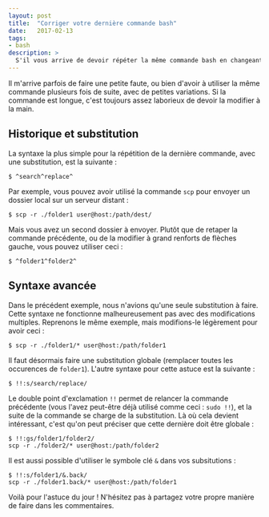 ```yaml
---
layout: post
title:  "Corriger votre dernière commande bash"
date:   2017-02-13
tags:
- bash
description: >
  S'il vous arrive de devoir répéter la même commande bash en changeant juste un argument, cette astuce est faite pour vous.
---
```


Il m'arrive parfois de faire une petite faute, ou bien d'avoir à utiliser la même commande plusieurs fois de suite, avec de petites variations. Si la commande est longue, c'est toujours assez laborieux de devoir la modifier à la main.

## Historique et substitution

La syntaxe la plus simple pour la répétition de la dernière commande, avec une substitution, est la suivante :

    $ ^search^replace^

Par exemple, vous pouvez avoir utilisé la commande `scp` pour envoyer un dossier local sur un serveur distant :

    $ scp -r ./folder1 user@host:/path/dest/

Mais vous avez un second dossier à envoyer. Plutôt que de retaper la commande précédente, ou de la modifier à grand renforts de flèches gauche, vous pouvez utiliser ceci&nbsp;:

    $ ^folder1^folder2^

## Syntaxe avancée

Dans le précédent exemple, nous n'avions qu'une seule substitution à faire. Cette syntaxe ne fonctionne malheureusement pas avec des modifications multiples. Reprenons le même exemple, mais modifions-le légèrement pour avoir ceci :

    $ scp -r ./folder1/* user@host:/path/folder1

Il faut désormais faire une substitution globale (remplacer toutes les occurences de `folder1`).
L'autre syntaxe pour cette astuce est la suivante :

    $ !!:s/search/replace/

Le double point d'exclamation `!!` permet de relancer la commande précédente (vous l'avez peut-être déjà utilisé comme ceci : `sudo !!`), et la suite de la commande se charge de la substitution. Là où cela devient intéressant, c'est qu'on peut préciser que cette dernière doit être globale :

    $ !!:gs/folder1/folder2/
    scp -r ./folder2/* user@host:/path/folder2

Il est aussi possible d'utiliser le symbole clé `&` dans vos subsitutions :

    $ !!:s/folder1/&.back/
    scp -r ./folder1.back/* user@host:/path/folder1

Voilà pour l'astuce du jour !
N'hésitez pas à partagez votre propre manière de faire dans les commentaires.
